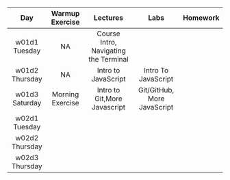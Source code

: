 | Day | Warmup Exercise | Lectures | Labs | Homework |
|:---:|:-----------:|:-------:|:-----------:|:-----------:|
| w01d1 Tuesday |NA| Course Intro, Navigating the Terminal |||
| w01d2 Thursday |NA| Intro to JavaScript | Intro To JavaScript ||
| w01d3 Saturday |Morning Exercise|Intro to Git,More Javascript| Git/GitHub, More JavaScript ||
| w02d1 Tuesday || |  ||
| w02d2 Thursday || |  ||
| w02d3 Thursday || |  ||


